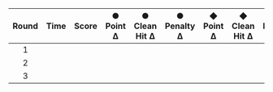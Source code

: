 | Round | Time | Score | ● Point Δ | ● Clean Hit Δ | ● Penalty Δ | ◆ Point Δ | ◆ Clean Hit Δ | ◆ Penalty Δ |
|:-----:|:----:|:-----:|:---------:|:-------------:|:-----------:|:---------:|:-------------:|:-----------:|
| 1     |      |       |           |               |             |           |               |             |
| 2     |      |       |           |               |             |           |               |             |
| 3     |      |       |           |               |             |           |               |             |
